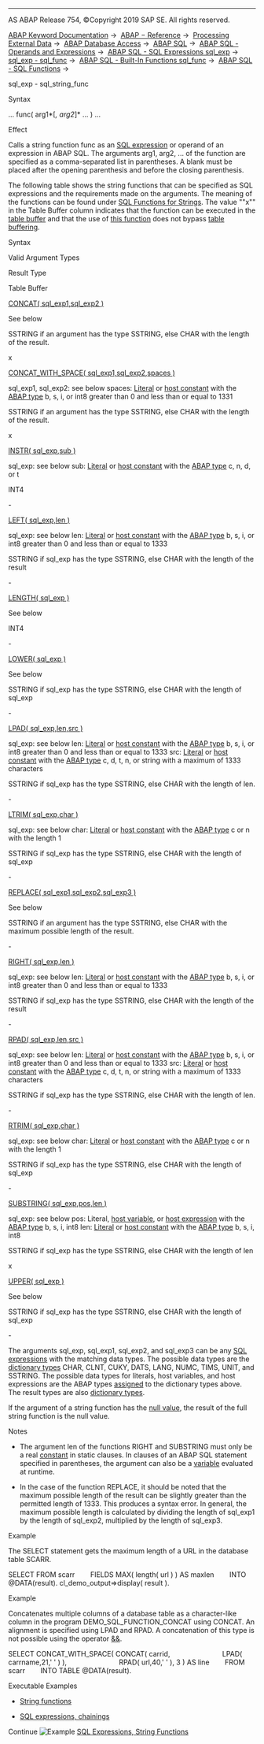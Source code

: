   

* * *

AS ABAP Release 754, ©Copyright 2019 SAP SE. All rights reserved.

[ABAP Keyword Documentation](https://help.sap.com/doc/abapdocu_754_index_htm/7.54/en-US/abenabap.htm) →  [ABAP − Reference](https://help.sap.com/doc/abapdocu_754_index_htm/7.54/en-US/abenabap_reference.htm) →  [Processing External Data](https://help.sap.com/doc/abapdocu_754_index_htm/7.54/en-US/abenabap_language_external_data.htm) →  [ABAP Database Access](https://help.sap.com/doc/abapdocu_754_index_htm/7.54/en-US/abenabap_sql.htm) →  [ABAP SQL](https://help.sap.com/doc/abapdocu_754_index_htm/7.54/en-US/abenopensql.htm) →  [ABAP SQL - Operands and Expressions](https://help.sap.com/doc/abapdocu_754_index_htm/7.54/en-US/abenopen_sql_operands.htm) →  [ABAP SQL - SQL Expressions sql\_exp](https://help.sap.com/doc/abapdocu_754_index_htm/7.54/en-US/abapsql_expr.htm) →  [sql\_exp - sql\_func](https://help.sap.com/doc/abapdocu_754_index_htm/7.54/en-US/abensql_builtin_func.htm) →  [ABAP SQL - Built-In Functions sql\_func](https://help.sap.com/doc/abapdocu_754_index_htm/7.54/en-US/abenopen_sql_builtin_functions.htm) →  [ABAP SQL - SQL Functions](https://help.sap.com/doc/abapdocu_754_index_htm/7.54/en-US/abenopen_sql_functions.htm) → 

sql\_exp - sql\_string\_func

Syntax

... func( arg1*\[*, arg2*\]* ... ) ...

Effect

Calls a string function func as an [SQL expression](https://help.sap.com/doc/abapdocu_754_index_htm/7.54/en-US/abapsql_expr.htm) or operand of an expression in ABAP SQL. The arguments arg1, arg2, ... of the function are specified as a comma-separated list in parentheses. A blank must be placed after the opening parenthesis and before the closing parenthesis.

The following table shows the string functions that can be specified as SQL expressions and the requirements made on the arguments. The meaning of the functions can be found under [SQL Functions for Strings](https://help.sap.com/doc/abapdocu_754_index_htm/7.54/en-US/abensql_functions_string.htm). The value ""x"" in the Table Buffer column indicates that the function can be executed in the [table buffer](https://help.sap.com/doc/abapdocu_754_index_htm/7.54/en-US/abentable_buffer_glosry.htm "Glossary Entry") and that the use of [this function](https://help.sap.com/doc/abapdocu_754_index_htm/7.54/en-US/abenbuffer_expressions.htm) does not bypass [table buffering](https://help.sap.com/doc/abapdocu_754_index_htm/7.54/en-US/abensap_buffering_glosry.htm "Glossary Entry").

Syntax

Valid Argument Types

Result Type

Table Buffer

[CONCAT( sql\_exp1,sql\_exp2 )](https://help.sap.com/doc/abapdocu_754_index_htm/7.54/en-US/abensql_functions_string.htm)

See below

SSTRING if an argument has the type SSTRING, else CHAR with the length of the result.

x

[CONCAT\_WITH\_SPACE( sql\_exp1,sql\_exp2,spaces )](https://help.sap.com/doc/abapdocu_754_index_htm/7.54/en-US/abensql_functions_string.htm)

sql\_exp1, sql\_exp2: see below
spaces: [Literal](https://help.sap.com/doc/abapdocu_754_index_htm/7.54/en-US/abenabap_sql_host_literals.htm) or [host constant](https://help.sap.com/doc/abapdocu_754_index_htm/7.54/en-US/abenopen_sql_host_variables.htm) with the [ABAP type](https://help.sap.com/doc/abapdocu_754_index_htm/7.54/en-US/abenbuilt_in_types_complete.htm) b, s, i, or int8 greater than 0 and less than or equal to 1331

SSTRING if an argument has the type SSTRING, else CHAR with the length of the result.

x

[INSTR( sql\_exp,sub )](https://help.sap.com/doc/abapdocu_754_index_htm/7.54/en-US/abensql_functions_string.htm)

sql\_exp: see below
sub: [Literal](https://help.sap.com/doc/abapdocu_754_index_htm/7.54/en-US/abenabap_sql_host_literals.htm) or [host constant](https://help.sap.com/doc/abapdocu_754_index_htm/7.54/en-US/abenopen_sql_host_variables.htm) with the [ABAP type](https://help.sap.com/doc/abapdocu_754_index_htm/7.54/en-US/abenbuilt_in_types_complete.htm) c, n, d, or t

INT4

\-

[LEFT( sql\_exp,len )](https://help.sap.com/doc/abapdocu_754_index_htm/7.54/en-US/abensql_functions_string.htm)

sql\_exp: see below
len: [Literal](https://help.sap.com/doc/abapdocu_754_index_htm/7.54/en-US/abenabap_sql_host_literals.htm) or [host constant](https://help.sap.com/doc/abapdocu_754_index_htm/7.54/en-US/abenopen_sql_host_variables.htm) with the [ABAP type](https://help.sap.com/doc/abapdocu_754_index_htm/7.54/en-US/abenbuilt_in_types_complete.htm) b, s, i, or int8 greater than 0 and less than or equal to 1333

SSTRING if sql\_exp has the type SSTRING, else CHAR with the length of the result

\-

[LENGTH( sql\_exp )](https://help.sap.com/doc/abapdocu_754_index_htm/7.54/en-US/abensql_functions_string.htm)

See below

INT4

\-

[LOWER( sql\_exp )](https://help.sap.com/doc/abapdocu_754_index_htm/7.54/en-US/abensql_functions_string.htm)

See below

SSTRING if sql\_exp has the type SSTRING, else CHAR with the length of sql\_exp

\-

[LPAD( sql\_exp,len,src )](https://help.sap.com/doc/abapdocu_754_index_htm/7.54/en-US/abensql_functions_string.htm)

sql\_exp: see below
len: [Literal](https://help.sap.com/doc/abapdocu_754_index_htm/7.54/en-US/abenabap_sql_host_literals.htm) or [host constant](https://help.sap.com/doc/abapdocu_754_index_htm/7.54/en-US/abenopen_sql_host_variables.htm) with the [ABAP type](https://help.sap.com/doc/abapdocu_754_index_htm/7.54/en-US/abenbuilt_in_types_complete.htm) b, s, i, or int8 greater than 0 and less than or equal to 1333
src: [Literal](https://help.sap.com/doc/abapdocu_754_index_htm/7.54/en-US/abenabap_sql_host_literals.htm) or [host constant](https://help.sap.com/doc/abapdocu_754_index_htm/7.54/en-US/abenopen_sql_host_variables.htm) with the [ABAP type](https://help.sap.com/doc/abapdocu_754_index_htm/7.54/en-US/abenbuilt_in_types_complete.htm) c, d, t, n, or string with a maximum of 1333 characters

SSTRING if sql\_exp has the type SSTRING, else CHAR with the length of len.

\-

[LTRIM( sql\_exp,char )](https://help.sap.com/doc/abapdocu_754_index_htm/7.54/en-US/abensql_functions_string.htm)

sql\_exp: see below
char: [Literal](https://help.sap.com/doc/abapdocu_754_index_htm/7.54/en-US/abenabap_sql_host_literals.htm) or [host constant](https://help.sap.com/doc/abapdocu_754_index_htm/7.54/en-US/abenopen_sql_host_variables.htm) with the [ABAP type](https://help.sap.com/doc/abapdocu_754_index_htm/7.54/en-US/abenbuilt_in_types_complete.htm) c or n with the length 1

SSTRING if sql\_exp has the type SSTRING, else CHAR with the length of sql\_exp

\-

[REPLACE( sql\_exp1,sql\_exp2,sql\_exp3 )](https://help.sap.com/doc/abapdocu_754_index_htm/7.54/en-US/abensql_functions_string.htm)

See below

SSTRING if an argument has the type SSTRING, else CHAR with the maximum possible length of the result.

\-

[RIGHT( sql\_exp,len )](https://help.sap.com/doc/abapdocu_754_index_htm/7.54/en-US/abensql_functions_string.htm)

sql\_exp: see below
len: [Literal](https://help.sap.com/doc/abapdocu_754_index_htm/7.54/en-US/abenabap_sql_host_literals.htm) or [host constant](https://help.sap.com/doc/abapdocu_754_index_htm/7.54/en-US/abenopen_sql_host_variables.htm) with the [ABAP type](https://help.sap.com/doc/abapdocu_754_index_htm/7.54/en-US/abenbuilt_in_types_complete.htm) b, s, i, or int8 greater than 0 and less than or equal to 1333

SSTRING if sql\_exp has the type SSTRING, else CHAR with the length of the result

\-

[RPAD( sql\_exp,len,src )](https://help.sap.com/doc/abapdocu_754_index_htm/7.54/en-US/abensql_functions_string.htm)

sql\_exp: see below
len: [Literal](https://help.sap.com/doc/abapdocu_754_index_htm/7.54/en-US/abenabap_sql_host_literals.htm) or [host constant](https://help.sap.com/doc/abapdocu_754_index_htm/7.54/en-US/abenopen_sql_host_variables.htm) with the [ABAP type](https://help.sap.com/doc/abapdocu_754_index_htm/7.54/en-US/abenbuilt_in_types_complete.htm) b, s, i, or int8 greater than 0 and less than or equal to 1333
src: [Literal](https://help.sap.com/doc/abapdocu_754_index_htm/7.54/en-US/abenabap_sql_host_literals.htm) or [host constant](https://help.sap.com/doc/abapdocu_754_index_htm/7.54/en-US/abenopen_sql_host_variables.htm) with the [ABAP type](https://help.sap.com/doc/abapdocu_754_index_htm/7.54/en-US/abenbuilt_in_types_complete.htm) c, d, t, n, or string with a maximum of 1333 characters

SSTRING if sql\_exp has the type SSTRING, else CHAR with the length of len.

\-

[RTRIM( sql\_exp,char )](https://help.sap.com/doc/abapdocu_754_index_htm/7.54/en-US/abensql_functions_string.htm)

sql\_exp: see below
char: [Literal](https://help.sap.com/doc/abapdocu_754_index_htm/7.54/en-US/abenabap_sql_host_literals.htm) or [host constant](https://help.sap.com/doc/abapdocu_754_index_htm/7.54/en-US/abenopen_sql_host_variables.htm) with the [ABAP type](https://help.sap.com/doc/abapdocu_754_index_htm/7.54/en-US/abenbuilt_in_types_complete.htm) c or n with the length 1

SSTRING if sql\_exp has the type SSTRING, else CHAR with the length of sql\_exp

\-

[SUBSTRING( sql\_exp,pos,len )](https://help.sap.com/doc/abapdocu_754_index_htm/7.54/en-US/abensql_functions_string.htm)

sql\_exp: see below
pos: Literal, [host variable](https://help.sap.com/doc/abapdocu_754_index_htm/7.54/en-US/abenopen_sql_host_variables.htm), or [host expression](https://help.sap.com/doc/abapdocu_754_index_htm/7.54/en-US/abenopen_sql_host_expressions.htm) with the [ABAP type](https://help.sap.com/doc/abapdocu_754_index_htm/7.54/en-US/abenbuilt_in_types_complete.htm) b, s, i, int8
len: [Literal](https://help.sap.com/doc/abapdocu_754_index_htm/7.54/en-US/abenabap_sql_host_literals.htm) or [host constant](https://help.sap.com/doc/abapdocu_754_index_htm/7.54/en-US/abenopen_sql_host_variables.htm) with the [ABAP type](https://help.sap.com/doc/abapdocu_754_index_htm/7.54/en-US/abenbuilt_in_types_complete.htm) b, s, i, int8

SSTRING if sql\_exp has the type SSTRING, else CHAR with the length of len

x

[UPPER( sql\_exp )](https://help.sap.com/doc/abapdocu_754_index_htm/7.54/en-US/abensql_functions_string.htm)

See below

SSTRING if sql\_exp has the type SSTRING, else CHAR with the length of sql\_exp

\-

The arguments sql\_exp, sql\_exp1, sql\_exp2, and sql\_exp3 can be any [SQL expressions](https://help.sap.com/doc/abapdocu_754_index_htm/7.54/en-US/abapsql_expr.htm) with the matching data types. The possible data types are the [dictionary types](https://help.sap.com/doc/abapdocu_754_index_htm/7.54/en-US/abenddic_builtin_types.htm) CHAR, CLNT, CUKY, DATS, LANG, NUMC, TIMS, UNIT, and SSTRING. The possible data types for literals, host variables, and host expressions are the ABAP types [assigned](https://help.sap.com/doc/abapdocu_754_index_htm/7.54/en-US/abenddic_builtin_types.htm) to the dictionary types above. The result types are also [dictionary types](https://help.sap.com/doc/abapdocu_754_index_htm/7.54/en-US/abenddic_builtin_types.htm).

If the argument of a string function has the [null value](https://help.sap.com/doc/abapdocu_754_index_htm/7.54/en-US/abennull_value_glosry.htm "Glossary Entry"), the result of the full string function is the null value.

Notes

-   The argument len of the functions RIGHT and SUBSTRING must only be a real [constant](https://help.sap.com/doc/abapdocu_754_index_htm/7.54/en-US/abenconstant_glosry.htm "Glossary Entry") in static clauses. In clauses of an ABAP SQL statement specified in parentheses, the argument can also be a [variable](https://help.sap.com/doc/abapdocu_754_index_htm/7.54/en-US/abenvariable_glosry.htm "Glossary Entry") evaluated at runtime.

-   In the case of the function REPLACE, it should be noted that the maximum possible length of the result can be slightly greater than the permitted length of 1333. This produces a syntax error. In general, the maximum possible length is calculated by dividing the length of sql\_exp1 by the length of sql\_exp2, multiplied by the length of sql\_exp3.

Example

The SELECT statement gets the maximum length of a URL in the database table SCARR.

SELECT FROM scarr
       FIELDS MAX( length( url ) ) AS maxlen
       INTO @DATA(result).
cl\_demo\_output=>display( result ).

Example

Concatenates multiple columns of a database table as a character-like column in the program DEMO\_SQL\_FUNCTION\_CONCAT using CONCAT. An alignment is specified using LPAD and RPAD. A concatenation of this type is not possible using the operator [&&](https://help.sap.com/doc/abapdocu_754_index_htm/7.54/en-US/abensql_string.htm).

SELECT CONCAT\_WITH\_SPACE( CONCAT( carrid,
                          LPAD( carrname,21,' ' ) ),
                          RPAD( url,40,' ' ), 3 ) AS line
       FROM scarr
       INTO TABLE @DATA(result).

Executable Examples

-   [String functions](https://help.sap.com/doc/abapdocu_754_index_htm/7.54/en-US/abensql_string_func_abexa.htm)

-   [SQL expressions, chainings](https://help.sap.com/doc/abapdocu_754_index_htm/7.54/en-US/abensql_expr_string_abexa.htm)

Continue
![Example](exa.gif "Example") [SQL Expressions, String Functions](https://help.sap.com/doc/abapdocu_754_index_htm/7.54/en-US/abensql_string_func_abexa.htm)